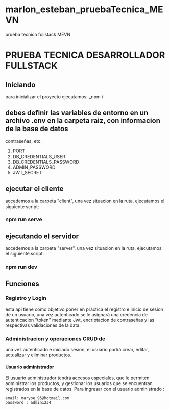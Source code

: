 # marlon_esteban_pruebaTecnica_MEVN
prueba tecnica fullstack MEVN

# PRUEBA TECNICA DESARROLLADOR FULLSTACK

## Iniciando
  para inicializar el proyecto ejecutamos:
    _npm i
    
## debes definir las variables de entorno en un archivo .env en la carpeta raiz, con informacion de la base de datos
  contraseñas, etc.
  
  1. PORT
  2. DB_CREDENTIALS_USER
  3. DB_CREDENTIALS_PASSWORD
  4. ADMIN_PASSWORD 
  5. JWT_SECRET
  
## ejecutar el cliente

   accedemos a la carpeta "client", una vez situacion en la ruta, ejecutamos el siguiente script:
   ### npm run serve
   
## ejecutando el servidor

   accedemos a la carpeta "server", una vez situacion en la ruta, ejecutamos el siguiente script:
   ### npm run dev
   
 ## Funciones
 
  ### Registro y Login
   
   esta api tiene como objetivo poner en práctica el registro e inicio de sesion de un usuario, una vez autenticado
   se le asignará una credencia de autenticacion "token" mediante Jwt, encriptacion de contraseñas y las respectivas
   validaciones de la data.
   
  ### Administracion y operaciones CRUD de 
  
   una vez autenticado e iniciado sesion, el usuario podrá crear, editar, actualizar y eliminar productos.
   
  #### Usuario administrador
   
   El usuario administrador tendrá accesos especiales, que le permiten administrar los productos, y gestionar los 
   usuarios que se encuentran registrados en la base de datos. Para ingresar con el usuario administrado :
   
    email: maryoe_95@hotmail.com
    password : admin1234
    
    
   
  
  
 
  
  
  
